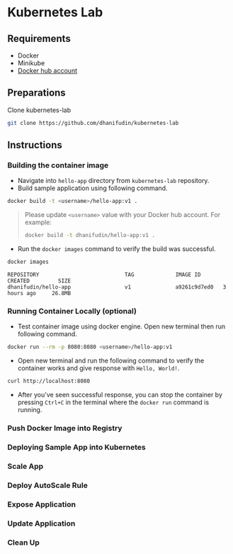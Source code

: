# Kubernetes Lab

## Requirements

- Docker
- Minikube
- [Docker hub account](https://hub.docker.com/)

## Preparations

Clone kubernetes-lab

```bash
git clone https://github.com/dhanifudin/kubernetes-lab
```

## Instructions

### Building the container image

- Navigate into `hello-app` directory from `kubernetes-lab` repository.
- Build sample application using following command.

```bash
docker build -t <username>/hello-app:v1 .
```
> Please update `<username>` value with your Docker hub account.
> For example:
>
> ```bash
> docker build -t dhanifudin/hello-app:v1 .
> ```

- Run the `docker images` command to verify the build was successful.

```bash
docker images
```

```
REPOSITORY                           TAG             IMAGE ID       CREATED         SIZE
dhanifudin/hello-app                 v1              a9261c9d7ed0   3 hours ago     26.8MB
```

### Running Container Locally (optional)

- Test container image using docker engine.
  Open new terminal then run following command.

```bash
docker run --rm -p 8080:8080 <username>/hello-app:v1
```

- Open new terminal and run the following command to verify the container works
  and give response with `Hello, World!`.

```bash
curl http://localhost:8080
```

- After you've seen successful response, you can stop the container
by pressing `Ctrl+C` in the terminal where the `docker run` command is running.

### Push Docker Image into Registry

### Deploying Sample App into Kubernetes

### Scale App

### Deploy AutoScale Rule

### Expose Application

### Update Application

### Clean Up
